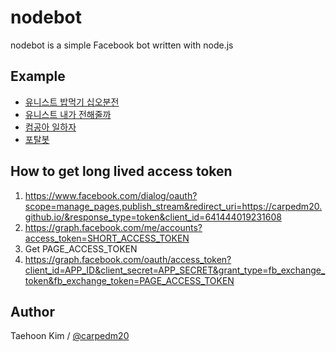 nodebot
=====

nodebot is a simple Facebook bot written with node.js


Example
-------

- [유니스트 밥먹기 십오분전](https://github.com/carpedm20/bap-15min-before/)
- [유니스트 내가 전해줄까](https://github.com/carpedm20/UNIST-FedEx)
- [컴공아 일하자](https://github.com/carpedm20/comgong-job)
- [포탈봇](https://github.com/carpedm20/UNIST-portal-bot)


How to get long lived access token
----------------------------------

1. https://www.facebook.com/dialog/oauth?scope=manage_pages,publish_stream&redirect_uri=https://carpedm20.github.io/&response_type=token&client_id=641444019231608
2. https://graph.facebook.com/me/accounts?access_token=SHORT_ACCESS_TOKEN
3. Get PAGE_ACCESS_TOKEN
4. https://graph.facebook.com/oauth/access_token?client_id=APP_ID&client_secret=APP_SECRET&grant_type=fb_exchange_token&fb_exchange_token=PAGE_ACCESS_TOKEN


Author
------

Taehoon Kim / [@carpedm20](http://carpedm20.github.io/about/)
